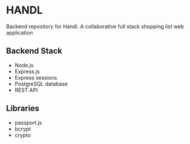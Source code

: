 # HANDL

Backend repository for Handl. 
A collaborative full stack shopping list web application

## Backend Stack
- Node.js
- Express.js 
- Express sessions
- PostgreSQL database
- REST API

## Libraries
- passport.js
- bcrypt
- crypto
